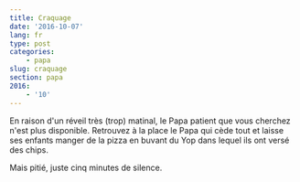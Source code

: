 ```yaml
---
title: Craquage
date: '2016-10-07'
lang: fr
type: post
categories:
    - papa
slug: craquage
section: papa
2016:
    - '10'
---
```


En raison d'un réveil très (trop) matinal, le Papa patient que vous cherchez n'est plus disponible. Retrouvez à la place le Papa qui cède tout et laisse ses enfants manger de la pizza en buvant du Yop dans lequel ils ont versé des chips.

Mais pitié, juste cinq minutes de silence. 